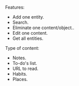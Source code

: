 
Features:
- Add one entity.
- Search.
- Eliminate one content/object..
- Edit one content.
- Get all entities.

Type of content:
- Notes.
- To-do's list.
- URL to read.
- Habits.
- Places.
